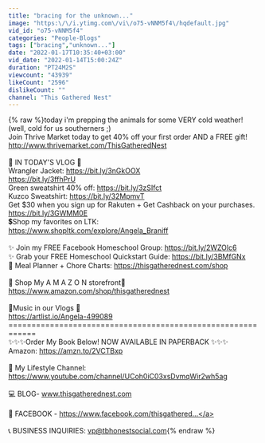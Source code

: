 ```yaml
---
title: "bracing for the unknown..."
image: "https:\/\/i.ytimg.com\/vi\/o75-vNNM5f4\/hqdefault.jpg"
vid_id: "o75-vNNM5f4"
categories: "People-Blogs"
tags: ["bracing","unknown..."]
date: "2022-01-17T10:35:40+03:00"
vid_date: "2022-01-14T15:00:24Z"
duration: "PT24M2S"
viewcount: "43939"
likeCount: "2596"
dislikeCount: ""
channel: "This Gathered Nest"
---
```

{% raw %}today i'm prepping the animals for some VERY cold weather! (well, cold for us southerners ;)<br />Join Thrive Market today to get 40% off your first order AND a FREE gift! <br /><a rel="nofollow" target="blank" href="http://www.thrivemarket.com/ThisGatheredNest">http://www.thrivemarket.com/ThisGatheredNest</a><br /><br />🌿 IN TODAY'S VLOG 🌿<br />Wrangler Jacket: <a rel="nofollow" target="blank" href="https://bit.ly/3nGkOOX">https://bit.ly/3nGkOOX</a><br /><a rel="nofollow" target="blank" href="https://bit.ly/3ffhPrU">https://bit.ly/3ffhPrU</a><br />Green sweatshirt 40% off: <a rel="nofollow" target="blank" href="https://bit.ly/3zSIfct">https://bit.ly/3zSIfct</a><br />Kuzco Sweatshirt: <a rel="nofollow" target="blank" href="https://bit.ly/32MpmvT">https://bit.ly/32MpmvT</a><br />Get $30 when you sign up for Rakuten + Get Cashback on your purchases.<br /><a rel="nofollow" target="blank" href="https://bit.ly/3GWMM0E">https://bit.ly/3GWMM0E</a><br />💲Shop my favorites on LTK:  <a rel="nofollow" target="blank" href="https://www.shopltk.com/explore/Angela_Braniff">https://www.shopltk.com/explore/Angela_Braniff</a><br /><br />✨ Join my FREE Facebook Homeschool Group: <a rel="nofollow" target="blank" href="https://bit.ly/2WZOlc6">https://bit.ly/2WZOlc6</a><br />✨ Grab your FREE Homeschool Quickstart Guide: <a rel="nofollow" target="blank" href="https://bit.ly/3BMfGNx">https://bit.ly/3BMfGNx</a><br />🔖 Meal Planner + Chore Charts: <a rel="nofollow" target="blank" href="https://thisgatherednest.com/shop">https://thisgatherednest.com/shop</a><br /><br />🌼 Shop My A M A Z O N storefront🌼<br /><a rel="nofollow" target="blank" href="https://www.amazon.com/shop/thisgatherednest">https://www.amazon.com/shop/thisgatherednest</a><br /><br />🎵Music in our Vlogs 🎵<br /><a rel="nofollow" target="blank" href="https://artlist.io/Angela-499089">https://artlist.io/Angela-499089</a><br />============================================================<br />✨✨✨Order My Book Below! NOW AVAILABLE IN PAPERBACK ✨✨✨<br />Amazon: <a rel="nofollow" target="blank" href="https://amzn.to/2VCTBxp">https://amzn.to/2VCTBxp</a><br /><br />🎥 My Lifestyle Channel: <a rel="nofollow" target="blank" href="https://www.youtube.com/channel/UCoh0iC03xsDvmqWir2wh5ag">https://www.youtube.com/channel/UCoh0iC03xsDvmqWir2wh5ag</a><br /><br />💻 BLOG- www.thisgatherednest.com<br /><br />🌻 FACEBOOK - <a rel="nofollow" target="blank" href="https://www.facebook.com/thisgathered...">https://www.facebook.com/thisgathered...</a><br /><br /> 📞 BUSINESS INQUIRIES:  vp@tbhonestsocial.com{% endraw %}

